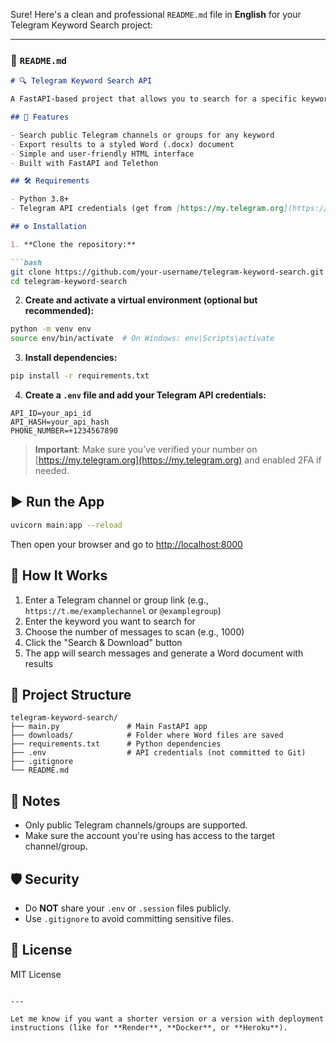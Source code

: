 Sure! Here's a clean and professional `README.md` file in **English** for your Telegram Keyword Search project:

---

### 📄 `README.md`

````markdown
# 🔍 Telegram Keyword Search API

A FastAPI-based project that allows you to search for a specific keyword in Telegram channels or groups and download the results as a Word document (.docx).

## 🚀 Features

- Search public Telegram channels or groups for any keyword
- Export results to a styled Word (.docx) document
- Simple and user-friendly HTML interface
- Built with FastAPI and Telethon

## 🛠 Requirements

- Python 3.8+
- Telegram API credentials (get from [https://my.telegram.org](https://my.telegram.org))

## ⚙️ Installation

1. **Clone the repository:**

```bash
git clone https://github.com/your-username/telegram-keyword-search.git
cd telegram-keyword-search
````

2. **Create and activate a virtual environment (optional but recommended):**

```bash
python -m venv env
source env/bin/activate  # On Windows: env\Scripts\activate
```

3. **Install dependencies:**

```bash
pip install -r requirements.txt
```

4. **Create a `.env` file and add your Telegram API credentials:**

```env
API_ID=your_api_id
API_HASH=your_api_hash
PHONE_NUMBER=+1234567890
```

> **Important**: Make sure you’ve verified your number on [https://my.telegram.org](https://my.telegram.org) and enabled 2FA if needed.

## ▶️ Run the App

```bash
uvicorn main:app --reload
```

Then open your browser and go to [http://localhost:8000](http://localhost:8000)

## 🧪 How It Works

1. Enter a Telegram channel or group link (e.g., `https://t.me/examplechannel` or `@examplegroup`)
2. Enter the keyword you want to search for
3. Choose the number of messages to scan (e.g., 1000)
4. Click the "Search & Download" button
5. The app will search messages and generate a Word document with results

## 📂 Project Structure

```
telegram-keyword-search/
├── main.py               # Main FastAPI app
├── downloads/            # Folder where Word files are saved
├── requirements.txt      # Python dependencies
├── .env                  # API credentials (not committed to Git)
├── .gitignore
└── README.md
```

## 📌 Notes

* Only public Telegram channels/groups are supported.
* Make sure the account you're using has access to the target channel/group.

## 🛡 Security

* Do **NOT** share your `.env` or `.session` files publicly.
* Use `.gitignore` to avoid committing sensitive files.

## 📄 License

MIT License

```

---

Let me know if you want a shorter version or a version with deployment instructions (like for **Render**, **Docker**, or **Heroku**).
```
